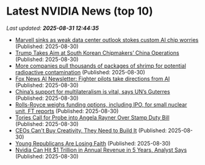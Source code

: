 # Latest NVIDIA News (top 10)
_Last updated: **2025-08-31 12:44:35**_

- [Marvell sinks as weak data center outlook stokes custom AI chip worries](https://biztoc.com/x/40caa04d020f7728) (Published: 2025-08-30)
- [Trump Takes Aim at South Korean Chipmakers’ China Operations](https://biztoc.com/x/fb524db6f0e284d2) (Published: 2025-08-30)
- [More companies pull thousands of packages of shrimp for potential radioactive contamination](https://biztoc.com/x/95c52c2086f9bd3d) (Published: 2025-08-30)
- [Fox News AI Newsletter: Fighter pilots take directions from AI](https://www.foxnews.com/tech/ai-newsletter-fighter-pilots-take-directions-from-ai) (Published: 2025-08-30)
- [China’s support for multilateralism is vital, says UN’s Guterres](https://biztoc.com/x/764b73e341495125) (Published: 2025-08-30)
- [Rolls-Royce weighs funding options, including IPO, for small nuclear unit, FT reports](https://biztoc.com/x/42894126e1281e36) (Published: 2025-08-30)
- [Tories Call for Probe into Angela Rayner Over Stamp Duty Bill](https://biztoc.com/x/748a2c2c20047fdf) (Published: 2025-08-30)
- [CEOs Can't Buy Creativity. They Need to Build It](https://biztoc.com/x/00d38b1a88521754) (Published: 2025-08-30)
- [Young Republicans Are Losing Faith](https://biztoc.com/x/7ff6150ca13962ae) (Published: 2025-08-30)
- [Nvidia Can Hit $1 Trillion in Annual Revenue in 5 Years, Analyst Says](https://biztoc.com/x/f1b24b30232990b9) (Published: 2025-08-30)

